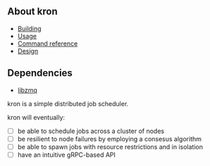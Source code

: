 ## About kron

- [Building](https://github.com/a-palchikov/kron/wiki/Building)
- [Usage](https://github.com/a-palchikov/kron/wiki/Usage)
- [Command reference](https://github.com/a-palchikov/kron/wiki/CommandLine)
- [Design](https://github.com/a-palchikov/kron/wiki/Design-overview)

## Dependencies

- [libzmq](https://github.com/zeromq/libzmq)

kron is a simple distributed job scheduler.

kron will eventually:
- [ ] be able to schedule jobs across a cluster of nodes
- [ ] be resilient to node failures by employing a consesus algorithm
- [ ] be able to spawn jobs with resource restrictions and in isolation
- [ ] have an intuitive gRPC-based API
